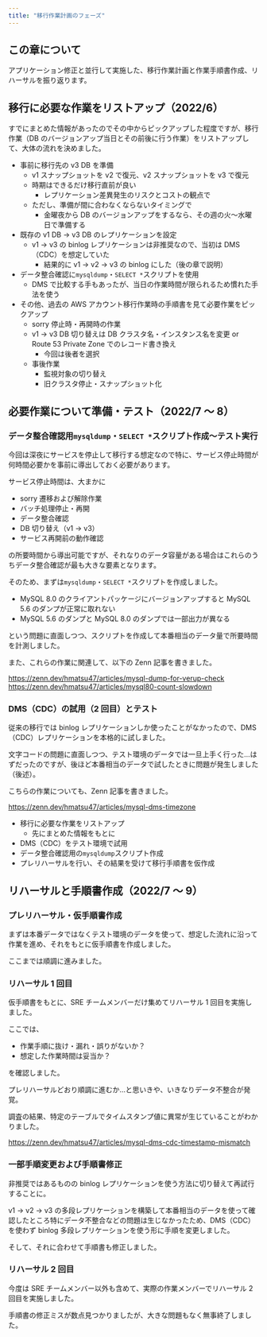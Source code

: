```yaml
---
title: "移行作業計画のフェーズ"
---
```


## この章について

アプリケーション修正と並行して実施した、移行作業計画と作業手順書作成、リハーサルを振り返ります。

## 移行に必要な作業をリストアップ（2022/6）

すでにまとめた情報があったのでその中からピックアップした程度ですが、移行作業（DB のバージョンアップ当日とその前後に行う作業）をリストアップして、大体の流れを決めました。

- 事前に移行先の v3 DB を準備
  - v1 スナップショットを v2 で復元、v2 スナップショットを v3 で復元
  - 時期はできるだけ移行直前が良い
    - レプリケーション差異発生のリスクとコストの観点で
  - ただし、準備が間に合わなくならないタイミングで
    - 金曜夜から DB のバージョンアップをするなら、その週の火〜水曜日で準備する
- 既存の v1 DB → v3 DB のレプリケーションを設定
  - v1 → v3 の binlog レプリケーションは非推奨なので、当初は DMS（CDC）を想定していた
    - 結果的に v1 → v2 → v3 の binlog にした（後の章で説明）
- データ整合確認に`mysqldump`・`SELECT *`スクリプトを使用
  - DMS で比較する手もあったが、当日の作業時間が限られるため慣れた手法を使う
- その他、過去の AWS アカウント移行作業時の手順書を見て必要作業をピックアップ
  - sorry 停止時・再開時の作業
  - v1 → v3 DB 切り替えは DB クラスタ名・インスタンス名を変更 or Route 53 Private Zone でのレコード書き換え
    - 今回は後者を選択
  - 事後作業
    - 監視対象の切り替え
    - 旧クラスタ停止・スナップショット化

## 必要作業について準備・テスト（2022/7 〜 8）

### データ整合確認用`mysqldump`・`SELECT *`スクリプト作成〜テスト実行

今回は深夜にサービスを停止して移行する想定なので特に、サービス停止時間が何時間必要かを事前に導出しておく必要があります。

サービス停止時間は、大まかに

- sorry 遷移および解除作業
- バッチ処理停止・再開
- データ整合確認
- DB 切り替え（v1 → v3）
- サービス再開前の動作確認

の所要時間から導出可能ですが、それなりのデータ容量がある場合はこれらのうちデータ整合確認が最も大きな要素となります。

そのため、まずは`mysqldump`・`SELECT *`スクリプトを作成しました。

- MySQL 8.0 のクライアントパッケージにバージョンアップすると MySQL 5.6 のダンプが正常に取れない
- MySQL 5.6 のダンプと MySQL 8.0 のダンプでは一部出力が異なる

という問題に直面しつつ、スクリプトを作成して本番相当のデータ量で所要時間を計測しました。

また、これらの作業に関連して、以下の Zenn 記事を書きました。

https://zenn.dev/hmatsu47/articles/mysql-dump-for-verup-check
https://zenn.dev/hmatsu47/articles/mysql80-count-slowdown

### DMS（CDC）の試用（2 回目）とテスト

従来の移行では binlog レプリケーションしか使ったことがなかったので、DMS（CDC）レプリケーションを本格的に試しました。

文字コードの問題に直面しつつ、テスト環境のデータでは一旦上手く行った…はずだったのですが、後ほど本番相当のデータで試したときに問題が発生しました（後述）。

こちらの作業についても、Zenn 記事を書きました。

https://zenn.dev/hmatsu47/articles/mysql-dms-timezone

- 移行に必要な作業をリストアップ
  - 先にまとめた情報をもとに
- DMS（CDC）をテスト環境で試用
- データ整合確認用の`mysqldump`スクリプト作成
- プレリハーサルを行い、その結果を受けて移行手順書を仮作成

## リハーサルと手順書作成（2022/7 〜 9）

### プレリハーサル・仮手順書作成

まずは本番データではなくテスト環境のデータを使って、想定した流れに沿って作業を進め、それをもとに仮手順書を作成しました。

ここまでは順調に進みました。

### リハーサル 1 回目

仮手順書をもとに、SRE チームメンバーだけ集めてリハーサル 1 回目を実施しました。

ここでは、

- 作業手順に抜け・漏れ・誤りがないか？
- 想定した作業時間は妥当か？

を確認しました。

プレリハーサルどおり順調に進むか…と思いきや、いきなりデータ不整合が発覚。

調査の結果、特定のテーブルでタイムスタンプ値に異常が生じていることがわかりました。

https://zenn.dev/hmatsu47/articles/mysql-dms-cdc-timestamp-mismatch

### 一部手順変更および手順書修正

非推奨ではあるものの binlog レプリケーションを使う方法に切り替えて再試行することに。

v1 → v2 → v3 の多段レプリケーションを構築して本番相当のデータを使って確認したところ特にデータ不整合などの問題は生じなかったため、DMS（CDC）を使わず binlog 多段レプリケーションを使う形に手順を変更しました。

そして、それに合わせて手順書も修正しました。

### リハーサル 2 回目

今度は SRE チームメンバー以外も含めて、実際の作業メンバーでリハーサル 2 回目を実施しました。

手順書の修正ミスが数点見つかりましたが、大きな問題もなく無事終了しました。
